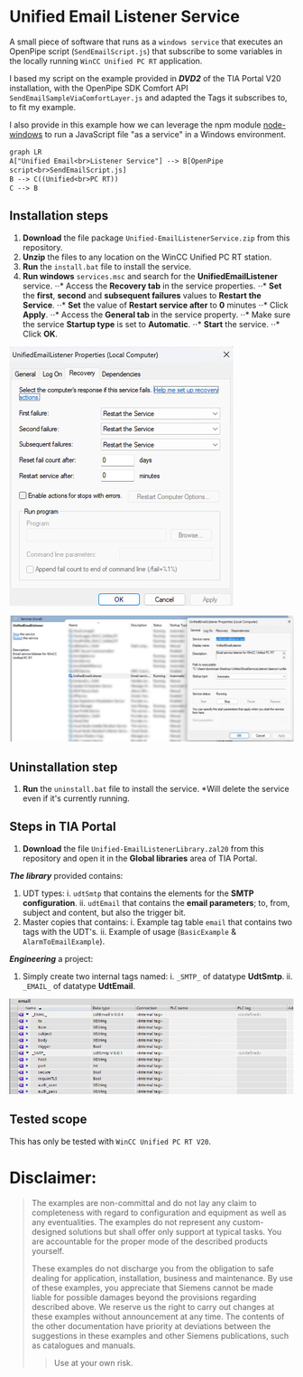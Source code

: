 # Unified Email Listener Service
A small piece of software that runs as a `windows service` that executes an OpenPipe script (`SendEmailScript.js`) that subscribe to some variables in the locally running `WinCC Unified PC RT` application. 

I based my script on the example provided in ***DVD2*** of the TIA Portal V20 installation, with the OpenPipe SDK Comfort API `SendEmailSampleViaComfortLayer.js` and adapted the Tags it subscribes to, to fit my example.

I also provide in this example how we can leverage the npm module [node-windows](https://www.npmjs.com/package/node-windows) to run a JavaScript file "as a service" in a Windows environment.
```mermaid
graph LR
A["Unified Email<br>Listener Service"] --> B[OpenPipe script<br>SendEmailScript.js]
B --> C((Unified<br>PC RT))
C --> B
```
## Installation steps
1. **Download** the file package `Unified-EmailListenerService.zip` from this repository.
2. **Unzip** the files to any location on the WinCC Unified PC RT station.
3. **Run** the `install.bat` file to install the service.
4. **Run windows** `services.msc` and search for the **UnifiedEmailListener** service.
⋅⋅* Access the **Recovery tab** in the service properties.
⋅⋅* **Set** the **first**, **second** and **subsequent failures** values to **Restart the Service**.
⋅⋅* **Set** the value of **Restart service after** to **0** minutes
⋅⋅* Click **Apply**.
⋅⋅* Access the **General tab** in the service property.
⋅⋅* Make sure the service **Startup type** is set to **Automatic**.
⋅⋅* **Start** the service.
⋅⋅* Click **OK**.

![Windows Service](media/win_service.png)

![Service](media/service.png)

## Uninstallation step
1. **Run** the `uninstall.bat` file to install the service.
*Will delete the service even if it's currently running.

## Steps in TIA Portal
1. **Download** the file `Unified-EmailListenerLibrary.zal20` from this repository and open it in the **Global libraries** area of TIA Portal.

***The library*** provided contains:
1. UDT types:
i. `udtSmtp` that contains the elements for the **SMTP configuration**.
ii. `udtEmail` that contains the **email parameters**; to, from, subject and content, but also the trigger bit.
2. Master copies that contains:
i. Example tag table `email` that contains two tags with the UDT's.
ii. Example of usage (`BasicExample` & `AlarmToEmailExample`).

***Engineering*** a project:
1. Simply create two internal tags named:
i. `_SMTP_` of datatype **UdtSmtp**.
ii. `_EMAIL_` of datatype **UdtEmail**.

![TIA Portal Tag Table](media/tags.png)

## Tested scope

This has only be tested with `WinCC Unified PC RT V20`.
# Disclaimer:

>  The examples are non-committal and do not lay any claim to completeness with regard to configuration and equipment as well as any eventualities. The examples do not represent any custom-designed solutions but shall offer only support at typical tasks. You are accountable for the proper mode of the described products yourself.
> 
>  These examples do not discharge you from the obligation to safe dealing for application, installation, business and maintenance. By use of these examples, you appreciate that Siemens cannot be made liable for possible damages beyond the provisions regarding described above. We reserve us the right to carry out changes at these examples without announcement at any time. The contents of the other documentation have priority at deviations between the suggestions in these examples and other Siemens publications, such as catalogues  and manuals.
>  > Use at your own risk.

